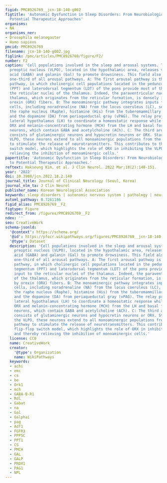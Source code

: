 ```yaml
---
figid: PMC8926769__jcn-18-140-g002
figtitle: 'Autonomic Dysfunction in Sleep Disorders: From Neurobiological Basis to
  Potential Therapeutic Approaches'
organisms:
- NA
organisms_ner:
- Drosophila melanogaster
- Homo sapiens
pmcid: PMC8926769
filename: jcn-18-140-g002.jpg
figlink: /pmc/articles/PMC8926769/figure/F2/
number: F2
caption: 'Cell populations involved in the sleep and arousal systems. The ventrolateral
  preoptic nucleus (VLPO), located in the hypothalamic area, releases γ-aminobutyric
  acid (GABA) and galanin (Gal) to promote drowsiness. This field also innervates
  one-third of all arousal pathways. A: The first arousal pathway is the cholinergic
  pathway, in which cholinergic cell populations located in the pedunculopontine tegmentum
  (PPT) and laterodorsal tegmentum (LDT) of the pons provide most of the input to
  the reticular nuclei of the thalamus. Indeed, the paraventricular nucleus of the
  thalamus, which originates from the reticular formation, is densely innervated by
  orexin (ORX) fibers. B: The monoaminergic pathway integrates inputs from monoaminergic
  cells, including noradrenaline (NA) from the locus coeruleus (LC), serotonin from
  the raphe nucleus (Raphe), histamine (His) from the tuberomammillary nucleus (TMN),
  and the dopamine (DA) from periaqueductal gray (vPAG). The relay projects to the
  lateral hypothalamus (LH) to coordinate a homeostatic response while also receiving
  ORX and melanin-concentrating hormone (MCH) from the LH and basal forebrain (BF)
  neurons, which contain GABA and acetylcholine (ACh). C: The third arousal system
  consists of glutaminergic neurons and hypocretin neurons or ORX. Starting from the
  VLPO, these neurons extend to all monoaminergic populations from the second pathway
  to stimulate the release of neurotransmitters. This contributes to the flip-flop
  switch model, which highlights the role of ORX in inhibiting the VLPO and thereby
  relieving the inhibition of monoaminergic cells.'
papertitle: 'Autonomic Dysfunction in Sleep Disorders: From Neurobiological Basis
  to Potential Therapeutic Approaches.'
reftext: Hakseung Kim, et al. J Clin Neurol. 2022 Mar;18(2):140-151.
year: '2022'
doi: 10.3988/jcn.2022.18.2.140
journal_title: Journal of Clinical Neurology (Seoul, Korea)
journal_nlm_ta: J Clin Neurol
publisher_name: Korean Neurological Association
keywords: sleep disorders | autonomic nervous system | pathology | neurobiology
automl_pathway: 0.7261186
figid_alias: PMC8926769__F2
figtype: Figure
redirect_from: /figures/PMC8926769__F2
ndex: ''
seo: CreativeWork
schema-jsonld:
  '@context': https://schema.org/
  '@id': https://pfocr.wikipathways.org/figures/PMC8926769__jcn-18-140-g002.html
  '@type': Dataset
  description: 'Cell populations involved in the sleep and arousal systems. The ventrolateral
    preoptic nucleus (VLPO), located in the hypothalamic area, releases γ-aminobutyric
    acid (GABA) and galanin (Gal) to promote drowsiness. This field also innervates
    one-third of all arousal pathways. A: The first arousal pathway is the cholinergic
    pathway, in which cholinergic cell populations located in the pedunculopontine
    tegmentum (PPT) and laterodorsal tegmentum (LDT) of the pons provide most of the
    input to the reticular nuclei of the thalamus. Indeed, the paraventricular nucleus
    of the thalamus, which originates from the reticular formation, is densely innervated
    by orexin (ORX) fibers. B: The monoaminergic pathway integrates inputs from monoaminergic
    cells, including noradrenaline (NA) from the locus coeruleus (LC), serotonin from
    the raphe nucleus (Raphe), histamine (His) from the tuberomammillary nucleus (TMN),
    and the dopamine (DA) from periaqueductal gray (vPAG). The relay projects to the
    lateral hypothalamus (LH) to coordinate a homeostatic response while also receiving
    ORX and melanin-concentrating hormone (MCH) from the LH and basal forebrain (BF)
    neurons, which contain GABA and acetylcholine (ACh). C: The third arousal system
    consists of glutaminergic neurons and hypocretin neurons or ORX. Starting from
    the VLPO, these neurons extend to all monoaminergic populations from the second
    pathway to stimulate the release of neurotransmitters. This contributes to the
    flip-flop switch model, which highlights the role of ORX in inhibiting the VLPO
    and thereby relieving the inhibition of monoaminergic cells.'
  license: CC0
  name: CreativeWork
  creator:
    '@type': Organization
    name: WikiPathways
  keywords:
  - achi
  - emc
  - cs
  - be
  - Ork1
  - mch
  - GABA-B-R1
  - Rdl
  - Gabat
  - na
  - Gal
  - Galphai
  - pag
  - Adf1
  - FGFR3
  - PPP5C
  - PPT1
  - CS
  - PMCH
  - GAL
  - GALP
  - PRDX1
  - PAG1
  - NPL
---
```

